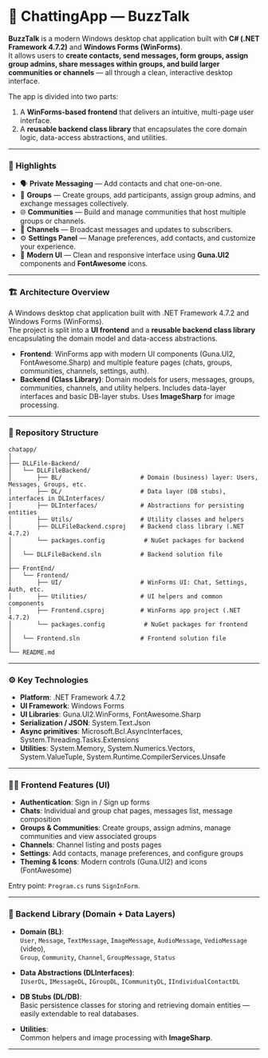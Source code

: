 # 💬 ChattingApp — BuzzTalk

**BuzzTalk** is a modern Windows desktop chat application built with **C# (.NET Framework 4.7.2)** and **Windows Forms (WinForms)**.  
It allows users to **create contacts, send messages, form groups, assign group admins, share messages within groups, and build larger communities or channels** — all through a clean, interactive desktop interface.

The app is divided into two parts:  
1. A **WinForms-based frontend** that delivers an intuitive, multi-page user interface.  
2. A **reusable backend class library** that encapsulates the core domain logic, data-access abstractions, and utilities.

---

### 🧩 Highlights

- 🗣️ **Private Messaging** — Add contacts and chat one-on-one.  
- 👥 **Groups** — Create groups, add participants, assign group admins, and exchange messages collectively.  
- 🌐 **Communities** — Build and manage communities that host multiple groups or channels.  
- 📢 **Channels** — Broadcast messages and updates to subscribers.  
- ⚙️ **Settings Panel** — Manage preferences, add contacts, and customize your experience.  
- 🎨 **Modern UI** — Clean and responsive interface using **Guna.UI2** components and **FontAwesome** icons.

---

### 🏗️ Architecture Overview

A Windows desktop chat application built with .NET Framework 4.7.2 and Windows Forms (WinForms).  
The project is split into a **UI frontend** and a **reusable backend class library** encapsulating the domain model and data-access abstractions.

- **Frontend**: WinForms app with modern UI components (Guna.UI2, FontAwesome.Sharp) and multiple feature pages (chats, groups, communities, channels, settings, auth).  
- **Backend (Class Library)**: Domain models for users, messages, groups, communities, channels, and utility helpers. Includes data-layer interfaces and basic DB-layer stubs. Uses **ImageSharp** for image processing.

---

### 📁 Repository Structure

```text
chatapp/
│
├── DLLFile-Backend/
│   └── DLLFileBackend/
│       ├── BL/                      # Domain (business) layer: Users, Messages, Groups, etc.
│       ├── DL/                      # Data layer (DB stubs), interfaces in DLInterfaces/
│       ├── DLInterfaces/            # Abstractions for persisting entities
│       ├── Utils/                   # Utility classes and helpers
│       ├── DLLFileBackend.csproj    # Backend class library (.NET 4.7.2)
│       └── packages.config           # NuGet packages for backend
│
│   └── DLLFileBackend.sln           # Backend solution file
│
├── FrontEnd/
│   └── Frontend/
│       ├── UI/                      # WinForms UI: Chat, Settings, Auth, etc.
│       ├── Utilities/               # UI helpers and common components
│       ├── Frontend.csproj          # WinForms app project (.NET 4.7.2)
│       └── packages.config           # NuGet packages for frontend
│
│   └── Frontend.sln                 # Frontend solution file
│
└── README.md

```
---

### ⚙️ Key Technologies

- **Platform**: .NET Framework 4.7.2  
- **UI Framework**: Windows Forms  
- **UI Libraries**: Guna.UI2.WinForms, FontAwesome.Sharp  
- **Serialization / JSON**: System.Text.Json  
- **Async primitives**: Microsoft.Bcl.AsyncInterfaces, System.Threading.Tasks.Extensions  
- **Utilities**: System.Memory, System.Numerics.Vectors, System.ValueTuple, System.Runtime.CompilerServices.Unsafe

---

### 🧑‍💻 Frontend Features (UI)

- **Authentication**: Sign in / Sign up forms  
- **Chats**: Individual and group chat pages, messages list, message composition  
- **Groups & Communities**: Create groups, assign admins, manage communities and view associated groups  
- **Channels**: Channel listing and posts pages  
- **Settings**: Add contacts, manage preferences, and configure groups  
- **Theming & Icons**: Modern controls (Guna.UI2) and icons (FontAwesome)

Entry point: `Program.cs` runs `SignInForm`.

---

### 🧠 Backend Library (Domain + Data Layers)

- **Domain (BL)**:  
  `User`, `Message`, `TextMessage`, `ImageMessage`, `AudioMessage`, `VedioMessage` (video),  
  `Group`, `Community`, `Channel`, `GroupMessage`, `Status`

- **Data Abstractions (DLInterfaces)**:  
  `IUserDL`, `IMessageDL`, `IGroupDL`, `ICommunityDL`, `IIndividualContactDL`

- **DB Stubs (DL/DB)**:  
  Basic persistence classes for storing and retrieving domain entities — easily extendable to real databases.

- **Utilities**:  
  Common helpers and image processing with **ImageSharp**.

---

